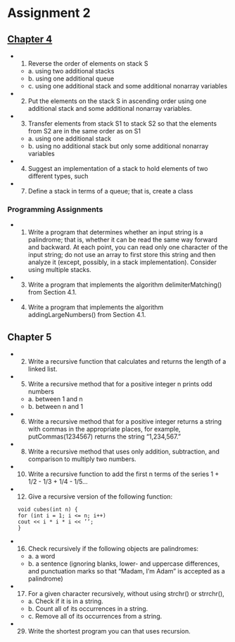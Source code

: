 # Assignment 2


## [Chapter 4](https://github.com/nkteaching/assignment-2-vonderchild/tree/master/chapter4)

- 1. Reverse the order of elements on stack S
    - a. using two additional stacks
    - b. using one additional queue
    - c. using one additional stack and some additional nonarray variables
    
- 2. Put the elements on the stack S in ascending order using one additional stack and
some additional nonarray variables.

- 3. Transfer elements from stack S1 to stack S2 so that the elements from S2 are in the
same order as on S1
    - a. using one additional stack
    - b. using no additional stack but only some additional nonarray variables

- 4. Suggest an implementation of a stack to hold elements of two different types, such

- 7. Define a stack in terms of a queue; that is, create a class

### Programming Assignments

- 1. Write a program that determines whether an input string is a palindrome; that is,
whether it can be read the same way forward and backward. At each point, you can
read only one character of the input string; do not use an array to first store this
string and then analyze it (except, possibly, in a stack implementation). Consider
using multiple stacks.

- 3. Write a program that implements the algorithm delimiterMatching() from
Section 4.1.

- 4. Write a program that implements the algorithm addingLargeNumbers() from
Section 4.1.


## Chapter 5

- 2. Write a recursive function that calculates and returns the length of a linked list.

- 5. Write a recursive method that for a positive integer n prints odd numbers
    - a. between 1 and n
    - b. between n and 1

- 6. Write a recursive method that for a positive integer returns a string with commas
in the appropriate places, for example, putCommas(1234567) returns the string
“1,234,567.”

- 8. Write a recursive method that uses only addition, subtraction, and comparison to
multiply two numbers.

- 10. Write a recursive function to add the first n terms of the series 
1 + 1/2 - 1/3 + 1/4 - 1/5...

- 12. Give a recursive version of the following function:
    ```
    void cubes(int n) {
    for (int i = 1; i <= n; i++)
    cout << i * i * i << ’’;
    }
    ```
 
- 16. Check recursively if the following objects are palindromes:
    - a. a word
    - b. a sentence (ignoring blanks, lower- and uppercase differences, and punctuation
marks so that “Madam, I’m Adam” is accepted as a palindrome)

- 17. For a given character recursively, without using strchr() or strrchr(),
    - a. Check if it is in a string.
    - b. Count all of its occurrences in a string.
    - c. Remove all of its occurrences from a string.

- 29. Write the shortest program you can that uses recursion.
